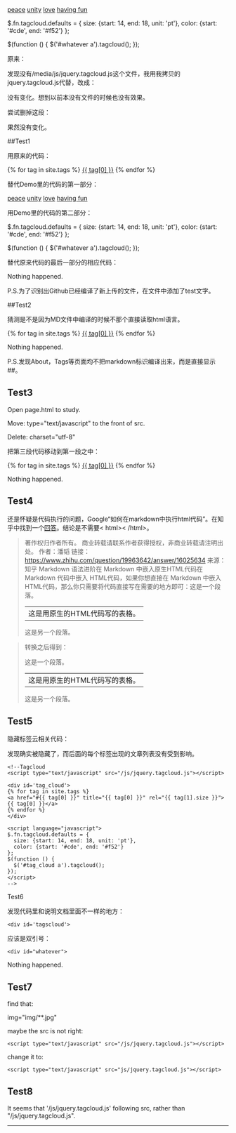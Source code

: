 <div id="whatever">
      <a href="/path" rel="7">peace</a>
      <a href="/path" rel="3">unity</a>
      <a href="/path" rel="10">love</a>
      <a href="/path" rel="5">having fun</a>
</div>


$.fn.tagcloud.defaults = {
      size: {start: 14, end: 18, unit: 'pt'},
      color: {start: '#cde', end: '#f52'}
    };

$(function () {
      $('#whatever a').tagcloud();
    });

原来：

<script src="/media/js/jquery.tagcloud.js" type="text/javascript" charset="utf-8"></script> 
<script language="javascript">
$.fn.tagcloud.defaults = {
    size: {start: 1, end: 1, unit: 'em'},
      color: {start: '#f8e0e6', end: '#ff3333'}
};

$(function () {
    $('#tag_cloud a').tagcloud();
});
</script>

发现没有/media/js/jquery.tagcloud.js这个文件，我用我拷贝的jquery.tagcloud.js代替，改成：

<script src="/js/jquery.tagcloud.js" type="text/javascript" charset="utf-8"></script> 
<script language="javascript">
$.fn.tagcloud.defaults = {
    size: {start: 1, end: 1, unit: 'em'},
      color: {start: '#f8e0e6', end: '#ff3333'}
};

$(function () {
    $('#tag_cloud a').tagcloud();
});
</script>

没有变化。想到以前本没有文件的时候也没有效果。

尝试删掉这段：

<script src="/js/jquery.tagcloud.js" type="text/javascript" charset="utf-8"></script> 
<script language="javascript">
$.fn.tagcloud.defaults = {
    size: {start: 1, end: 1, unit: 'em'},
      color: {start: '#f8e0e6', end: '#ff3333'}
};

$(function () {
    $('#tag_cloud a').tagcloud();
});
</script>

果然没有变化。

##Test1

用原来的代码：


<div id='tag_cloud'>
{% for tag in site.tags %}
<a href="#{{ tag[0] }}" title="{{ tag[0] }}" rel="{{ tag[1].size }}">{{ tag[0] }}</a>
{% endfor %}
</div>

替代Demo里的代码的第一部分：

<div id="whatever">
      <a href="/path" rel="7">peace</a>
      <a href="/path" rel="3">unity</a>
      <a href="/path" rel="10">love</a>
      <a href="/path" rel="5">having fun</a>
</div>

用Demo里的代码的第二部分：

$.fn.tagcloud.defaults = {
      size: {start: 14, end: 18, unit: 'pt'},
      color: {start: '#cde', end: '#f52'}
    };

$(function () {
      $('#whatever a').tagcloud();
    });

替代原来代码的最后一部分的相应代码：

<script src="/js/jquery.tagcloud.js" type="text/javascript" charset="utf-8"></script> 

<script language="javascript">
$.fn.tagcloud.defaults = {
      size: {start: 14, end: 18, unit: 'pt'},
      color: {start: '#cde', end: '#f52'}
    };

$(function () {
      $('#tag_cloud a').tagcloud();
    });
</script>

Nothing happened.

P.S.为了识别出Github已经编译了新上传的文件，在文件中添加了test文字。

##Test2

猜测是不是因为MD文件中编译的时候不那个直接读取html语言。

<html>
<div id='tag_cloud'>
{% for tag in site.tags %}
<a href="#{{ tag[0] }}" title="{{ tag[0] }}" rel="{{ tag[1].size }}">{{ tag[0] }}</a>
{% endfor %}
</div>
</html>

<html>
<script src="/js/jquery.tagcloud.js" type="text/javascript" charset="utf-8"></script> 

<script language="javascript">
$.fn.tagcloud.defaults = {
      size: {start: 14, end: 18, unit: 'pt'},
      color: {start: '#cde', end: '#f52'}
    };

$(function () {
      $('#tag_cloud a').tagcloud();
    });
</script>
</html>

Nothing happened.

P.S.发现About，Tags等页面均不把markdown标识编译出来，而是直接显示##。

## Test3

Open page.html to study.

Move:
type="text/javascript"
to the front of src.

Delete:
charset="utf-8"

把第三段代码移动到第一段之中：


<html>
<script type="text/javascript" src="/js/jquery.tagcloud.js"></script> 

<div id='tag_cloud'>
{% for tag in site.tags %}
<a href="#{{ tag[0] }}" title="{{ tag[0] }}" rel="{{ tag[1].size }}">{{ tag[0] }}</a>
{% endfor %}
</div>

<script language="javascript">
$.fn.tagcloud.defaults = {
      size: {start: 14, end: 18, unit: 'pt'},
      color: {start: '#cde', end: '#f52'}
    };
$(function () {
      $('#tag_cloud a').tagcloud();
    });
</script>

</html>

Nothing happened.

## Test4

还是怀疑是代码执行的问题，Google“如何在markdown中执行html代码”。在知乎中找到一个[回答](https://www.zhihu.com/question/19963642/answer/16025634)。结论是不需要< html>< /html>。

>著作权归作者所有。
商业转载请联系作者获得授权，非商业转载请注明出处。
作者：潘韬
链接：https://www.zhihu.com/question/19963642/answer/16025634
来源：知乎
Markdown 语法进阶在 Markdown 中嵌入原生HTML代码在 Markdown 代码中嵌入 HTML代码，如果你想直接在 Markdown 中嵌入HTML代码，那么你只需要将代码直接写在需要的地方即可：这是一个段落。
    <table>
    <tr>
        <td>这是用原生的HTML代码写的表格。</td>
    </tr>
    </table>
这是另一个段落。

>转换之后得到：
    <p>这是一个段落。</p>
    <table>
    <tr>
        <td>这是用原生的HTML代码写的表格。</td>
    </tr>
    </table>
    <p>这是另一个段落。</p>

## Test5

隐藏标签云相关代码：

发现确实被隐藏了，而后面的每个标签出现的文章列表没有受到影响。

    <!--Tagcloud
    <script type="text/javascript" src="/js/jquery.tagcloud.js"></script> 

    <div id='tag_cloud'>
    {% for tag in site.tags %}
	<a href="#{{ tag[0] }}" title="{{ tag[0] }}" rel="{{ tag[1].size }}">{{ tag[0] }}</a>
	{% endfor %}
	</div>

	<script language="javascript">
	$.fn.tagcloud.defaults = {
      size: {start: 14, end: 18, unit: 'pt'},
      color: {start: '#cde', end: '#f52'}
    };
	$(function () {
      $('#tag_cloud a').tagcloud();
    });
	</script>
	-->

Test6

发现代码里和说明文档里面不一样的地方：

    <div id='tagscloud'>

应该是双引号：

    <div id="whatever">

Nothing happened.

## Test7

find that:

img="img/**.jpg" 

maybe the src is not right:

    <script type="text/javascript" src="/js/jquery.tagcloud.js"></script> 

change it to:

	<script type="text/javascript" src="js/jquery.tagcloud.js"></script> 

## Test8

It seems that '/js/jquery.tagcloud.js' following src, rather than "/js/jquery.tagcloud.js".


---

